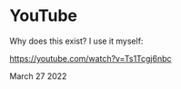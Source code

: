 # YouTube

Why does this exist? I use it myself:

https://youtube.com/watch?v=Ts1Tcgj6nbc

March 27 2022
